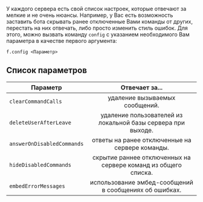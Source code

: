 У каждого сервера есть свой список настроек, которые отвечают за мелкие и не очень нюансы. Например, у Вас есть возможность заставить бота скрывать ранее отключенные Вами команды от других, перестать на них отвечать, либо просто изменить стиль ошибок. Для этого, можно вызвать команду `config` с указанием необходимого Вам параметра в качестве первого аргумента:
```
f.config <Параметр>
```

## Список параметров
| Параметр  |      Отвечает за...      |
|----------|:-------------:|
| `clearCommandCalls` |  удаление вызываемых сообщений. |
| `deleteUserAfterLeave` | удаление пользователей из локальной базы сервера при выходе.   |
| `answerOnDisabledCommands` | ответы на ранее отключенные на сервере команды. |
| `hideDisabledCommands` | скрытие раннее отключенных на сервере команд из общего списка. |
| `embedErrorMessages` | использование эмбед-сообщений в сообщениях об ошибках. |
